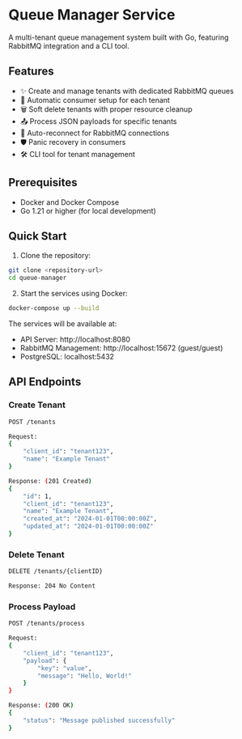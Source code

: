 # Queue Manager Service

A multi-tenant queue management system built with Go, featuring RabbitMQ integration and a CLI tool.

## Features

- ✨ Create and manage tenants with dedicated RabbitMQ queues
- 🔄 Automatic consumer setup for each tenant
- 🗑️ Soft delete tenants with proper resource cleanup
- 📤 Process JSON payloads for specific tenants
- 🔁 Auto-reconnect for RabbitMQ connections
- 🛡️ Panic recovery in consumers
- 🛠️ CLI tool for tenant management

## Prerequisites

- Docker and Docker Compose
- Go 1.21 or higher (for local development)

## Quick Start

1. Clone the repository:
```bash
git clone <repository-url>
cd queue-manager
```

2. Start the services using Docker:
```bash
docker-compose up --build
```

The services will be available at:
- API Server: http://localhost:8080
- RabbitMQ Management: http://localhost:15672 (guest/guest)
- PostgreSQL: localhost:5432

## API Endpoints

### Create Tenant
```bash
POST /tenants

Request:
{
    "client_id": "tenant123",
    "name": "Example Tenant"
}

Response: (201 Created)
{
    "id": 1,
    "client_id": "tenant123",
    "name": "Example Tenant",
    "created_at": "2024-01-01T00:00:00Z",
    "updated_at": "2024-01-01T00:00:00Z"
}
```

### Delete Tenant
```bash
DELETE /tenants/{clientID}

Response: 204 No Content
```

### Process Payload
```bash
POST /tenants/process

Request:
{
    "client_id": "tenant123",
    "payload": {
        "key": "value",
        "message": "Hello, World!"
    }
}

Response: (200 OK)
{
    "status": "Message published successfully"
}
```
